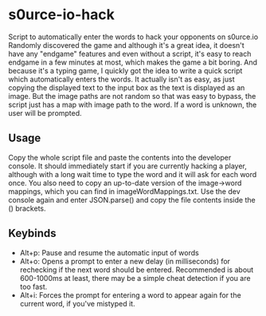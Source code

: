 # s0urce-io-hack
Script to automatically enter the words to hack your opponents on s0urce.io
Randomly discovered the game and although it's a great idea, it doesn't have any "endgame" features and even without a script, it's easy to reach endgame in a few minutes at most, which makes the game a bit boring. And because it's a typing game, I quickly got the idea to write a quick script which automatically enters the words.
It actually isn't as easy, as just copying the displayed text to the input box as the text is displayed as an image. But the image paths are not random so that was easy to bypass, the script just has a map with image path to the word. If a word is unknown, the user will be prompted.

## Usage

Copy the whole script file and paste the contents into the developer console. It should immediately start if you are currently hacking a player, although with a long wait time to type the word and it will ask for each word once.
You also need to copy an up-to-date version of the image->word mappings, which you can find in imageWordMappings.txt. Use the dev console again and enter JSON.parse() and copy the file contents inside the () brackets.

## Keybinds

* Alt+p: Pause and resume the automatic input of words
* Alt+o: Opens a prompt to enter a new delay (in milliseconds) for rechecking if the next word should be entered. Recommended is about 600-1000ms at least, there may be a simple cheat detection if you are too fast.
* Alt+i: Forces the prompt for entering a word to appear again for the current word, if you've mistyped it.
